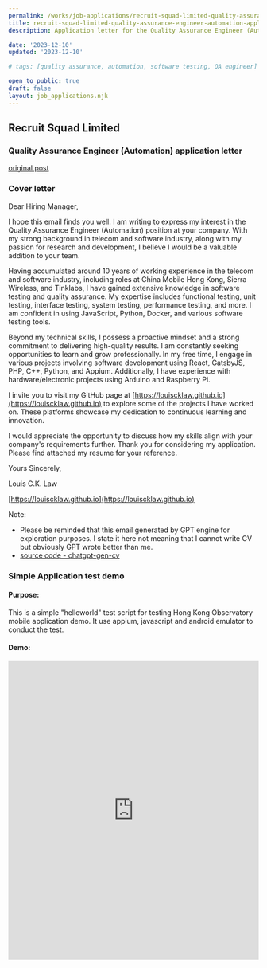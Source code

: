 ```yaml
---
permalink: /works/job-applications/recruit-squad-limited-quality-assurance-engineer-automation/index.html
title: recruit-squad-limited-quality-assurance-engineer-automation-application-page
description: Application letter for the Quality Assurance Engineer (Automation) position at Recruit Squad Limited.

date: '2023-12-10'
updated: '2023-12-10'

# tags: [quality assurance, automation, software testing, QA engineer]

open_to_public: true
draft: false
layout: job_applications.njk
---
```


<!-- http://louiscklaw.github.io/works/job-applications/recruit-squad-limited-quality-assurance-engineer-automation/index.html -->

<div class="letter-header">
  <h2>Recruit Squad Limited</h2>
  <h3>Quality Assurance Engineer (Automation) application letter</h3>
  <p><a href="./post.png">original post</a></p>
</div>

### Cover letter

<div class="letter-container">
Dear Hiring Manager,

<div class="spacer"></div>

I hope this email finds you well. I am writing to express my interest in the Quality Assurance Engineer (Automation) position at your company. With my strong background in telecom and software industry, along with my passion for research and development, I believe I would be a valuable addition to your team.

Having accumulated around 10 years of working experience in the telecom and software industry, including roles at China Mobile Hong Kong, Sierra Wireless, and Tinklabs, I have gained extensive knowledge in software testing and quality assurance. My expertise includes functional testing, unit testing, interface testing, system testing, performance testing, and more. I am confident in using JavaScript, Python, Docker, and various software testing tools.

Beyond my technical skills, I possess a proactive mindset and a strong commitment to delivering high-quality results. I am constantly seeking opportunities to learn and grow professionally. In my free time, I engage in various projects involving software development using React, GatsbyJS, PHP, C++, Python, and Appium. Additionally, I have experience with hardware/electronic projects using Arduino and Raspberry Pi.

I invite you to visit my GitHub page at [https://louiscklaw.github.io](https://louiscklaw.github.io) to explore some of the projects I have worked on. These platforms showcase my dedication to continuous learning and innovation.

I would appreciate the opportunity to discuss how my skills align with your company's requirements further. Thank you for considering my application. Please find attached my resume for your reference.

<div class="spacer"></div>

Yours Sincerely,

Louis C.K. Law

[https://louiscklaw.github.io](https://louiscklaw.github.io)

<div class="spacer"></div>

Note:

- Please be reminded that this email generated by GPT engine for exploration purposes. I state it here not meaning that I cannot write CV but obviously GPT wrote better than me.
- [source code - chatgpt-gen-cv](https://github.com/louiscklaw/ai-playlist/tree/master/teamprompt-tryout/chatgpt-gen-cv)
</div>

### Simple Application test demo

#### Purpose:

This is a simple "helloworld" test script for testing Hong Kong Observatory mobile application demo. It use appium, javascript and android emulator to conduct the test.

#### Demo:

<iframe 
  class="shadow"
  width="100%" 
  height="600px" 
  src="https://www.youtube.com/embed/2fMBSod31ao" 
  title="YouTube video player" 
  frameborder="0" 
  allow="accelerometer; autoplay; clipboard-write; encrypted-media; gyroscope; picture-in-picture; web-share" 
  allowfullscreen>
</iframe>
